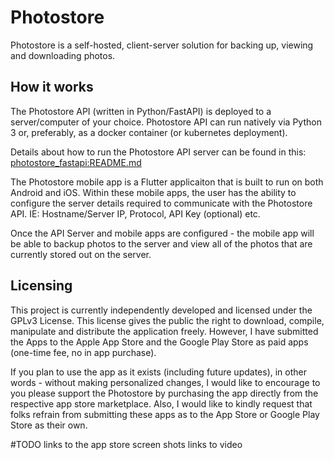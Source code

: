 # Photostore

Photostore is a self-hosted, client-server solution for backing up, viewing and downloading photos. 


## How it works

The Photostore API (written in Python/FastAPI) is deployed to a server/computer of your choice. 
Photostore API can run natively via Python 3 or, preferably, as a docker container (or kubernetes deployment). 

Details about how to run the Photostore API server can be found in this: [photostore_fastapi:README.md](photostore_fastapi/README.md) 

The Photostore mobile app is a Flutter applicaiton that is built to run on both Android and iOS. Within these mobile apps, 
the user has the ability to configure the server details required to communicate with the Photostore API.
IE: Hostname/Server IP, Protocol, API Key (optional) etc.

Once the API Server and mobile apps are configured - the mobile app will be able to backup photos 
to the server and view all of the photos that are currently stored out on the server.


## Licensing

This project is currently independently developed and licensed under the GPLv3 License. 
This license gives the public the right to download, compile, manipulate and distribute the application freely. 
However, I have submitted the Apps to the Apple App Store and the Google Play Store as paid apps (one-time fee, no in app purchase).

If you plan to use the app as it exists (including future updates), in other words - without making personalized changes, 
I would like to encourage to you please support the Photostore by purchasing the app directly from the respective app store marketplace.
Also, I would like to kindly request that folks refrain from submitting these apps as to the App Store or Google Play Store as their own.

#TODO
links to the app store 
screen shots
links to video